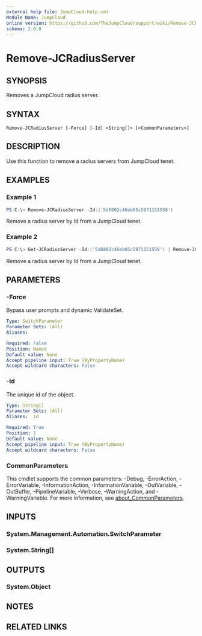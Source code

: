 ```yaml
---
external help file: JumpCloud-help.xml
Module Name: JumpCloud
online version: https://github.com/TheJumpCloud/support/wiki/Remove-JCRadiusServer
schema: 2.0.0
---
```


# Remove-JCRadiusServer

## SYNOPSIS
Removes a JumpCloud radius server.

## SYNTAX

```
Remove-JCRadiusServer [-Force] [-Id] <String[]> [<CommonParameters>]
```

## DESCRIPTION
Use this function to remove a radius servers from JumpCloud tenet.

## EXAMPLES

### Example 1
```powershell
PS C:\> Remove-JCRadiusServer -Id:('5d6802c46eb05c5971151558')
```

Remove a radius server by Id from a JumpCloud tenet.

### Example 2
```powershell
PS C:\> Get-JCRadiusServer -Id:('5d6802c46eb05c5971151558') | Remove-JCRadiusServer
```

Remove a radius server by Id from a JumpCloud tenet.

## PARAMETERS

### -Force
Bypass user prompts and dynamic ValidateSet.

```yaml
Type: SwitchParameter
Parameter Sets: (All)
Aliases:

Required: False
Position: Named
Default value: None
Accept pipeline input: True (ByPropertyName)
Accept wildcard characters: False
```

### -Id
The unique id of the object.

```yaml
Type: String[]
Parameter Sets: (All)
Aliases: _id

Required: True
Position: 1
Default value: None
Accept pipeline input: True (ByPropertyName)
Accept wildcard characters: False
```

### CommonParameters
This cmdlet supports the common parameters: -Debug, -ErrorAction, -ErrorVariable, -InformationAction, -InformationVariable, -OutVariable, -OutBuffer, -PipelineVariable, -Verbose, -WarningAction, and -WarningVariable. For more information, see [about_CommonParameters](http://go.microsoft.com/fwlink/?LinkID=113216).

## INPUTS

### System.Management.Automation.SwitchParameter
### System.String[]
## OUTPUTS

### System.Object
## NOTES

## RELATED LINKS
